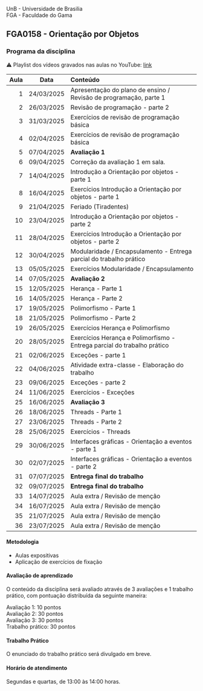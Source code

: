 UnB - Universidade de Brasilia  
FGA - Faculdade do Gama  
## FGA0158 - Orientação por Objetos


### Programa da disciplina

:warning: Playlist dos vídeos gravados nas aulas no YouTube: [link](https://youtube.com/playlist?list=PLrzhWxX1YYM9znXBp_YhiyiXIdXadLeka)

**Aula**  | **Data**                 | **Conteúdo**
---------:|:------------------------:|:----------
1         |   24/03/2025             |  Apresentação do plano de ensino / Revisão de programação, parte 1
2         |   26/03/2025             |  Revisão de programação - parte 2
3         |   31/03/2025             |  Exercícios de revisão de programação básica
4         |   02/04/2025             |  Exercícios de revisão de programação básica
5         |   07/04/2025             |  **Avaliação 1**
6         |   09/04/2025             |  Correção da avaliação 1 em sala. 
7         |   14/04/2025             |  Introdução a Orientação por objetos - parte 1
8         |   16/04/2025             |  Exercícios Introdução a Orientação por objetos - parte 1
9         |   21/04/2025             |  Feriado (Tiradentes)
10        |   23/04/2025             |  Introdução a Orientação por objetos - parte 2
11        |   28/04/2025             |  Exercícios Introdução a Orientação por objetos - parte 2
12        |   30/04/2025             |  Modularidade / Encapsulamento - Entrega parcial do trabalho prático
13        |   05/05/2025             |  Exercícios Modularidade / Encapsulamento
14        |   07/05/2025             |  **Avaliação 2**
15        |   12/05/2025             |  Herança - Parte 1
16        |   14/05/2025             |  Herança - Parte 2
17        |   19/05/2025             |  Polimorfismo - Parte 1
18        |   21/05/2025             |  Polimorfismo - Parte 2
19        |   26/05/2025             |  Exercícios Herança e Polimorfismo
20        |   28/05/2025             |  Exercícios Herança e Polimorfismo - Entrega parcial do trabalho prático
21        |   02/06/2025             |  Exceções - parte 1
22        |   04/06/2025             |  Atividade extra-classe - Elaboração do trabalho
23        |   09/06/2025             |  Exceções - parte 2
24        |   11/06/2025             |  Exercícios - Exceções
25        |   16/06/2025             |  **Avaliação 3**
26        |   18/06/2025             |  Threads - Parte 1
27        |   23/06/2025             |  Threads - Parte 2
28        |   25/06/2025             |  Exercícios - Threads
29        |   30/06/2025             |  Interfaces gráficas - Orientação a eventos - parte 1
30        |   02/07/2025             |  Interfaces gráficas - Orientação a eventos - parte 2
31        |   07/07/2025             |  **Entrega final do trabalho** 
32        |   09/07/2025             |  **Entrega final do trabalho** 
33        |   14/07/2025             |  Aula extra / Revisão de menção
34        |   16/07/2025             |  Aula extra / Revisão de menção
35        |   21/07/2025             |  Aula extra / Revisão de menção
36        |   23/07/2025             |  Aula extra / Revisão de menção                       


#### Metodologia

* Aulas expositivas
* Aplicação de exercícios de fixação

#### Avaliação de aprendizado 

O conteúdo da disciplina será avaliado através de 3 avaliações e 1 trabalho 
prático, com pontuação distribuída da seguinte maneira: 

Avaliação 1: 10 pontos  
Avaliação 2: 30 pontos  
Avaliação 3: 30 pontos  
Trabalho prático: 30 pontos  


#### Trabalho Prático

O enunciado do trabalho prático será divulgado em breve. 


#### Horário de atendimento
Segundas e quartas, de 13:00 às 14:00 horas.
